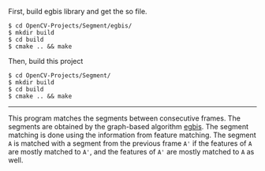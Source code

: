 First, build egbis library and get the so file.

    $ cd OpenCV-Projects/Segment/egbis/
    $ mkdir build
    $ cd build
    $ cmake .. && make

Then, build this project

    $ cd OpenCV-Projects/Segment/
    $ mkdir build
    $ cd build
    $ cmake .. && make

---

This program matches the segments between consecutive frames.
The segments are obtained by the graph-based algorithm [egbis](https://github.com/christofferholmstedt/opencv-wrapper-egbis).
The segment matching is done using the information from feature matching.
The segment `A` is matched with a segment from the previous frame `A'` if the features of `A` are mostly matched to `A'`, and the features of `A'` are mostly matched to `A` as well.

